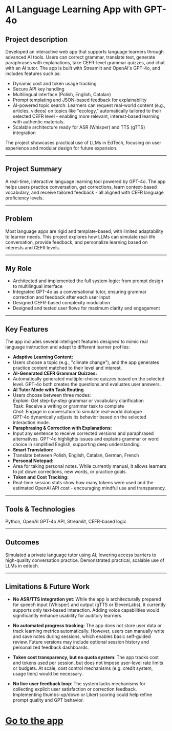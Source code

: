 # AI Language Learning App with GPT-4o 

## Project description 

Developed an interactive web app that supports language learners through advanced AI tools. Users can correct grammar, translate text, generate paraphrases with explanations, take CEFR-level grammar quizzes, and chat with an AI tutor.
The app is built with Streamlit and OpenAI's GPT-4o, and includes features such as:

- Dynamic cost and token usage tracking
- Secure API key handling
- Multilingual interface (Polish, English, Catalan)
- Prompt templating and JSON-based feedback for explainability
- AI-powered topic search: Learners can request real-world content (e.g., articles, videos) on topics like "ecology," automatically tailored to their selected CEFR level - enabling more relevant, interest-based learning with authentic materials.
- Scalable architecture ready for ASR (Whisper) and TTS (gTTS) integration

The project showcases practical use of LLMs in EdTech, focusing on user experience and modular design for future expansion.

---

## Project Summary
A real-time, interactive language learning tool powered by GPT-4o. The app helps users practice conversation, get corrections, learn context-based vocabulary, and receive tailored feedback - all aligned with CEFR language proficiency levels.

---

## Problem
Most language apps are rigid and template-based, with limited adaptability to learner needs. This project explores how LLMs can simulate real-life conversation, provide feedback, and personalize learning based on interests and CEFR levels.

---

## My Role
- Architected and implemented the full system logic: from prompt design to multilingual interface
- Integrated GPT-4o as a conversational tutor, ensuring grammar correction and feedback after each user input
- Designed CEFR-based complexity modulation
- Designed and tested user flows for maximum clarity and engagement

---

## Key Features
The app includes several intelligent features designed to mimic real language instruction and adapt to different learner profiles:


- **Adaptive Learning Content:**
- Users choose a topic (e.g., "climate change"), and the app generates practice content matched to their level and interest.
- **AI-Generated CEFR Grammar Quizzes:** 
- Automatically generated multiple-choice quizzes based on the selected level.  GPT-4o both creates the questions and evaluates user answers.
- **AI Tutor Mode with Task Routing**
- Users choose between three modes:  
  *Explain*: Get step-by-step grammar or vocabulary clarification  
  *Task*: Receive a writing or grammar task to complete  
  *Chat*: Engage in conversation to simulate real-world dialogue  
GPT-4o dynamically adjusts its behavior based on the selected interaction mode.
- **Paraphrasing & Correction with Explanations:**
- Input any sentence to receive corrected versions and paraphrased alternatives. GPT-4o highlights issues and explains grammar or word choice in simplified English, supporting deep understanding.
- **Smart Translation:**
- Translate between Polish, English, Catalan, German, French
- **Personal Notepad:**
- Area for taking personal notes. While currently manual, it allows learners to jot down corrections, new words, or practice goals.
- **Token and Cost Tracking:**
- Real-time session stats show how many tokens were used and the estimated OpenAI API cost - encouraging mindful use and transparency.

---

## Tools & Technologies
Python, OpenAI GPT-4o API, Streamlit, CEFR-based logic

---

## Outcomes
Simulated a private language tutor using AI, lowering access barriers to high-quality conversation practice.
Demonstrated practical, scalable use of LLMs in edtech.

---

## Limitations & Future Work

- **No ASR/TTS integration yet**: While the app is architecturally prepared for speech input (Whisper) and output (gTTS or ElevenLabs), it currently supports only text-based interaction. Adding voice capabilities would significantly enhance usability for auditory learners.

- **No automated progress tracking**: The app does not store user data or track learning metrics automatically. However, users can manually write and save notes during sessions, which enables basic self-guided review. Future versions may include optional session history and personalized feedback dashboards.

- **Token cost transparency, but no quota system**: The app tracks cost and tokens used per session, but does not impose user-level rate limits or budgets. At scale, cost control mechanisms (e.g. credit system, usage tiers) would be necessary.

- **No live user feedback loop**: The system lacks mechanisms for collecting explicit user satisfaction or correction feedback. Implementing thumbs-up/down or Likert scoring could help refine prompt quality and GPT behavior.



# [Go to the app](https://language-assistant.streamlit.app/)



